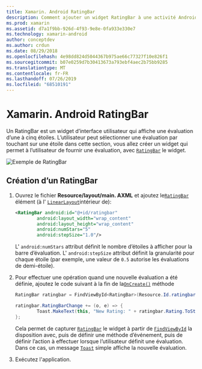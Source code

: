 ```yaml
---
title: Xamarin. Android RatingBar
description: Comment ajouter un widget RatingBar à une activité Android.
ms.prod: xamarin
ms.assetid: d7a1f9bb-926d-4f93-9e8e-0fa933e330e7
ms.technology: xamarin-android
author: conceptdev
ms.author: crdun
ms.date: 08/29/2018
ms.openlocfilehash: 4e98dd824d5044367b975ae66c77327f10e826f1
ms.sourcegitcommit: b07e0259d7b30413673a793ebf4aec2b75bb9285
ms.translationtype: MT
ms.contentlocale: fr-FR
ms.lasthandoff: 07/26/2019
ms.locfileid: "68510191"
---
```

# <a name="xamarinandroid-ratingbar"></a>Xamarin. Android RatingBar

Un RatingBar est un widget d’interface utilisateur qui affiche une évaluation d’une à cinq étoiles. L’utilisateur peut sélectionner une évaluation par touchant sur une étoile dans cette section, vous allez créer un widget qui permet à l’utilisateur de fournir une évaluation, avec [`RatingBar`](xref:Android.Widget.RatingBar) le widget.

![Exemple de RatingBar](ratingbar-images/01-ratingbar.png)


## <a name="creating-a-ratingbar"></a>Création d’un RatingBar

1. Ouvrez le fichier **Resource/layout/main. AXML** et ajoutez le[`RatingBar`](xref:Android.Widget.RatingBar)
   élément (à l' [`LinearLayout`](xref:Android.Widget.LinearLayout)intérieur de):

    ```xml
    <RatingBar android:id="@+id/ratingbar"
            android:layout_width="wrap_content"
            android:layout_height="wrap_content"
            android:numStars="5"
            android:stepSize="1.0"/>
    ```
   L' `android:numStars` attribut définit le nombre d’étoiles à afficher pour la barre d’évaluation. L' `android:stepSize` attribut définit la granularité pour chaque étoile (par exemple, une valeur de `0.5` autorise les évaluations de demi-étoile).

2. Pour effectuer une opération quand une nouvelle évaluation a été définie, ajoutez le code suivant à la fin de la[`OnCreate()`](xref:Android.App.Activity.OnCreate*)
   méthode

    ```csharp
    RatingBar ratingbar = FindViewById<RatingBar>(Resource.Id.ratingbar);

    ratingbar.RatingBarChange += (o, e) => {
            Toast.MakeText(this, "New Rating: " + ratingbar.Rating.ToString (), ToastLength.Short).Show ();
    };
    ```

    Cela permet de capturer [`RatingBar`](xref:Android.Widget.RatingBar) le widget à partir de [`FindViewById`](xref:Android.App.Activity.FindViewById*) la disposition avec, puis de définir une méthode d’événement, puis de définir l’action à effectuer lorsque l’utilisateur définit une évaluation. Dans ce cas, un message [`Toast`](xref:Android.Widget.Toast) simple affiche la nouvelle évaluation.

3.  Exécutez l'application.

